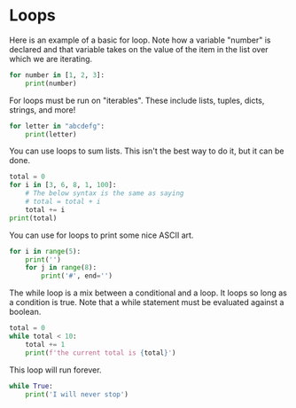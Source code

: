 # Loops

Here is an example of a basic for loop. Note how a variable "number" is declared and that variable takes on the value of the item in the list over which we are iterating.
```python
for number in [1, 2, 3]:
    print(number)
```

For loops must be run on "iterables". These include lists, tuples, dicts, strings, and more!
```python
for letter in "abcdefg":
    print(letter)
```

You can use loops to sum lists. This isn't the best way to do it, but it can be done.
```python
total = 0
for i in [3, 6, 8, 1, 100]:
    # The below syntax is the same as saying
    # total = total + i
    total += i
print(total)
```

You can use for loops to print some nice ASCII art.
```python
for i in range(5):
    print('')
    for j in range(8):
        print('#', end='')
```

The while loop is a mix between a conditional and a loop. It loops so long as a condition is true. Note that a while statement must be evaluated against a boolean.
```python
total = 0
while total < 10:
    total += 1
    print(f'the current total is {total}')
```

This loop will run forever.
```python
while True:
    print('I will never stop')
```
